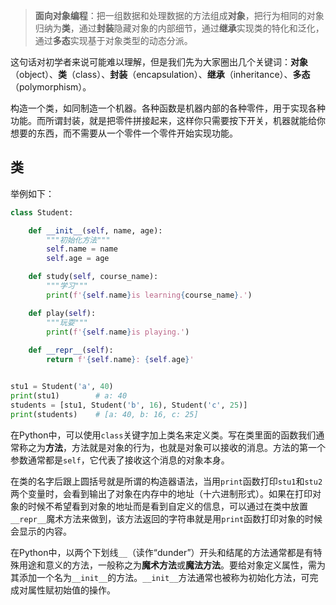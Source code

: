 > **面向对象编程**：把一组数据和处理数据的方法组成**对象**，把行为相同的对象归纳为**类**，通过**封装**隐藏对象的内部细节，通过**继承**实现类的特化和泛化，通过**多态**实现基于对象类型的动态分派。

这句话对初学者来说可能难以理解，但是我们先为大家圈出几个关键词：**对象**（object）、**类**（class）、**封装**（encapsulation）、**继承**（inheritance）、**多态**（polymorphism）。

构造一个类，如同制造一个机器。各种函数是机器内部的各种零件，用于实现各种功能。而所谓封装，就是把零件拼接起来，这样你只需要按下开关，机器就能给你想要的东西，而不需要从一个零件一个零件开始实现功能。

## 类
举例如下：

```Python
class Student:

    def __init__(self, name, age):
        """初始化方法"""
        self.name = name
        self.age = age

    def study(self, course_name):
        """学习"""
        print(f'{self.name}is learning{course_name}.')

    def play(self):
        """玩耍"""
        print(f'{self.name}is playing.')
    
    def __repr__(self):
        return f'{self.name}: {self.age}'


stu1 = Student('a', 40)
print(stu1)        # a: 40
students = [stu1, Student('b', 16), Student('c', 25)]
print(students)    # [a: 40, b: 16, c: 25]
```
在Python中，可以使用`class`关键字加上类名来定义类。写在类里面的函数我们通常称之为**方法**，方法就是对象的行为，也就是对象可以接收的消息。方法的第一个参数通常都是`self`，它代表了接收这个消息的对象本身。

在类的名字后跟上圆括号就是所谓的构造器语法，当用`print`函数打印`stu1`和`stu2`两个变量时，会看到输出了对象在内存中的地址（十六进制形式）。如果在打印对象的时候不希望看到对象的地址而是看到自定义的信息，可以通过在类中放置`__repr__`魔术方法来做到，该方法返回的字符串就是用`print`函数打印对象的时候会显示的内容。

在Python中，以两个下划线`__`（读作“dunder”）开头和结尾的方法通常都是有特殊用途和意义的方法，一般称之为**魔术方法**或**魔法方法**。要给对象定义属性，需为其添加一个名为`__init__`的方法。`__init__`方法通常也被称为初始化方法，可完成对属性赋初始值的操作。

